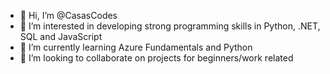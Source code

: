 - 👋 Hi, I’m @CasasCodes
- 👀 I’m interested in developing strong programming skills in Python, .NET, SQL and JavaScript 
- 🌱 I’m currently learning Azure Fundamentals and Python
- 💞️ I’m looking to collaborate on projects for beginners/work related

<!---
CasasCodes/CasasCodes is a ✨ special ✨ repository because its `README.md` (this file) appears on your GitHub profile.
You can click the Preview link to take a look at your changes.
--->
